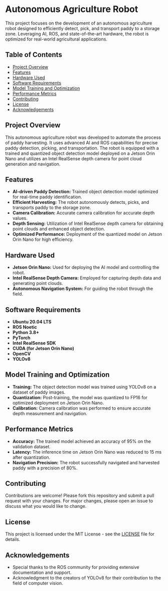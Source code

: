 # Autonomous Agriculture Robot

This project focuses on the development of an autonomous agriculture robot designed to efficiently detect, pick, and transport paddy to a storage zone. Leveraging AI, ROS, and state-of-the-art hardware, the robot is optimized for real-world agricultural applications.

## Table of Contents

- [Project Overview](#project-overview)
- [Features](#features)
- [Hardware Used](#hardware-used)
- [Software Requirements](#software-requirements)
- [Model Training and Optimization](#model-training-and-optimization)
- [Performance Metrics](#performance-metrics)
- [Contributing](#contributing)
- [License](#license)
- [Acknowledgements](#acknowledgements)

## Project Overview

This autonomous agriculture robot was developed to automate the process of paddy harvesting. It uses advanced AI and ROS capabilities for precise paddy detection, picking, and transportation. The robot is equipped with a trained and quantized object detection model deployed on a Jetson Orin Nano and utilizes an Intel RealSense depth camera for point cloud generation and navigation.

## Features

- **AI-driven Paddy Detection:** Trained object detection model optimized for real-time paddy identification.
- **Efficient Harvesting:** The robot autonomously detects, picks, and transports paddy to the storage zone.
- **Camera Calibration:** Accurate camera calibration for accurate depth values.
- **Depth Sensing:** Utilization of Intel RealSense depth camera for obtaining point clouds and enhanced object detection.
- **Optimized Performance:** Deployment of the quantized model on Jetson Orin Nano for high efficiency.

## Hardware Used

- **Jetson Orin Nano:** Used for deploying the AI model and controlling the robot.
- **Intel RealSense Depth Camera:** Employed for capturing depth data and generating point clouds.
- **Autonomous Navigation System:** For guiding the robot through the field.

## Software Requirements

- **Ubuntu 20.04 LTS**
- **ROS Noetic**
- **Python 3.8+**
- **PyTorch**
- **Intel RealSense SDK**
- **CUDA (for Jetson Orin Nano)**
- **OpenCV**
- **YOLOv8**



## Model Training and Optimization

- **Training:** The object detection model was trained using YOLOv8 on a dataset of paddy images.
- **Quantization:** Post-training, the model was quantized to FP16 for optimized deployment on Jetson Orin Nano.
- **Calibration:** Camera calibration was performed to ensure accurate depth measurement and navigation.

## Performance Metrics

- **Accuracy:** The trained model achieved an accuracy of 95% on the validation dataset.
- **Latency:** The inference time on Jetson Orin Nano was reduced to  15 ms after quantization.
- **Navigation Precision:** The robot successfully navigated and harvested paddy with a precision of 80%.

## Contributing

Contributions are welcome! Please fork this repository and submit a pull request with your changes. For major changes, please open an issue to discuss what you would like to change.

## License

This project is licensed under the MIT License - see the [LICENSE](LICENSE) file for details.

## Acknowledgements

- Special thanks to the ROS community for providing extensive documentation and support.
- Acknowledgment to the creators of YOLOv8 for their contribution to the field of computer vision.
